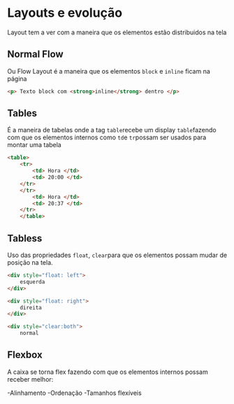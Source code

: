 # Layouts e evolução

Layout tem a ver com a maneira que os elementos estão distribuidos na tela

## Normal Flow

Ou Flow Layout é a maneira que os elementos `block` e `inline` ficam na página
```html
<p> Texto block com <strong>inline</strong> dentro </p>
```

## Tables 

É a maneira de tabelas onde a tag `table`recebe um display `table`fazendo com que os elementos internos como `td`e `tr`possam ser usados para montar uma tabela

```html
<table>
    <tr>
        <td> Hora </td>
        <td> 20:00 </td>
    </tr>
    </tr>
        <td> Hora </td>
        <td> 20:37 </td>
    </tr>
    </table>
```

## Tabless

Uso das propriedades `float`, `clear`para que os elementos possam mudar de posição na tela.

```html
<div style="float: left">
    esquerda
</div>

<div style="float: right">
    direita
</div>

<div style="clear:both">
    normal
```

## Flexbox

A caixa se torna flex fazendo com que os elementos internos possam receber melhor:

-Alinhamento
-Ordenação
-Tamanhos flexíveis
